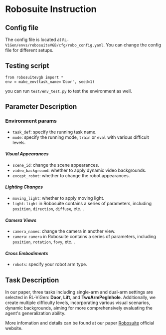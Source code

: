 # Robosuite Instruction

## Config file
The config file is located at `RL-ViGen/envs/robosuiteVGB/cfg/robo_config.yaml`. You can change the config file for different setups.



## Testing script
```
from robosuitevgb import *
env = make_env(task_name='Door', seed=1)
```
you can run `test/env_test.py` to test the environment as well. 

## Parameter Description


### Environment params
- `task_def`: specify the running task name.
-  `mode`: specify the running mode, `train` or `eval` with various difficult levels.




#### *Visual Appearances*
- `scene_id`: change the scene appearances.
- `video_background`: whether to apply dynamic video backgrounds.
- `except_robot`: whether to change the robot appearances.

#### *Lighting Changes*
- `moving_light`: whether to apply moving light.
- `light`: `light` in Robosuite contains a series of parameters, including `position`, `direction`, `diffuse`, etc. .


#### *Camera Views*
- `camera_names`: change the camera in another view. 
- `camera`: `camera` in Robosuite contains a series of parameters, including `position`, `rotation`, `fovy`, etc. .

#### *Cross Embodiments*
- `robots`:  specify your robot arm type.



## Task Description
In our paper, three tasks including single-arm and dual-arm settings are selected in RL-ViGen: **Door**, **Lift**, and **TwoArmPegInhole**. Additionally, we create multiple difficulty levels, incorporating various visual scenarios, dynamic backgrounds, aiming for more comprehensively evaluating the agent's generalization ability. 






More infomation and details can be found at our paper [Robosuite](https://robosuite.ai/docs/) official website.




